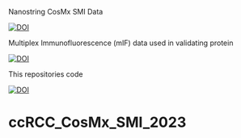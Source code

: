 Nanostring CosMx SMI Data

[![DOI](https://zenodo.org/badge/DOI/10.5281/zenodo.12730227.svg)](https://doi.org/10.5281/zenodo.12730227)

Multiplex Immunofluorescence (mIF) data used in validating protein

[![DOI](https://zenodo.org/badge/DOI/10.5281/zenodo.13890928.svg)](https://doi.org/10.5281/zenodo.13890928)

This repositories code

[![DOI](https://zenodo.org/badge/DOI/10.5281/zenodo.13891052.svg)](https://doi.org/10.5281/zenodo.13891052)

# ccRCC_CosMx_SMI_2023
